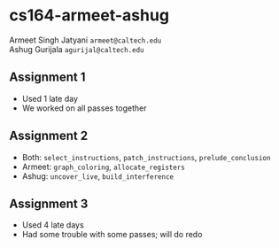 # cs164-armeet-ashug

Armeet Singh Jatyani `armeet@caltech.edu`  
Ashug Gurijala `agurijal@caltech.edu`

## Assignment 1

- Used 1 late day
- We worked on all passes together

## Assignment 2

- Both: `select_instructions`, `patch_instructions`, `prelude_conclusion`
- Armeet: `graph_coloring`, `allocate_registers`
- Ashug: `uncover_live`, `build_interference`

## Assignment 3
- Used 4 late days
- Had some trouble with some passes; will do redo